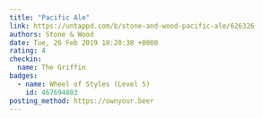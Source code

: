 ```yaml
---
title: "Pacific Ale"
link: https://untappd.com/b/stone-and-wood-pacific-ale/626326
authors: Stone & Wood
date: Tue, 26 Feb 2019 18:20:38 +0000
rating: 4
checkin:
  name: The Griffin
badges:
  - name: Wheel of Styles (Level 5)
    id: 467694803
posting_method: https://ownyour.beer
---
```

